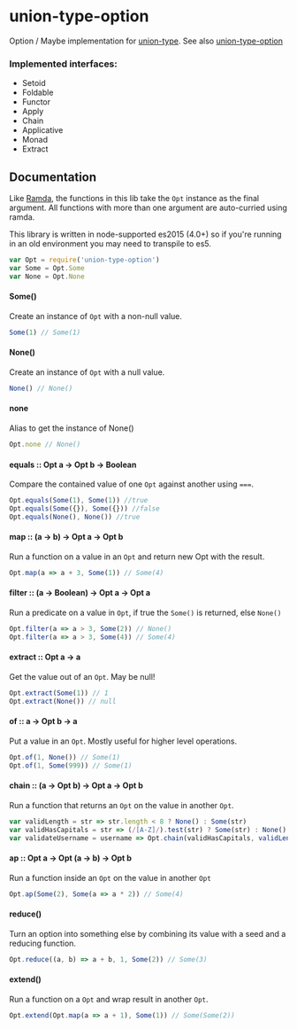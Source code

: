 union-type-option
=================

Option / Maybe implementation for [union-type](https://github.com/paldepind/union-type). See also [union-type-option](https://github.com/jethrolarson/union-type-option)


### Implemented interfaces:
* Setoid
* Foldable
* Functor
* Apply
* Chain
* Applicative
* Monad
* Extract


Documentation
-------------
Like [Ramda](https://github.com/ramda/ramda), the functions in this lib take
the `Opt` instance as the final argument. All functions with more than one
argument are auto-curried using ramda.

This library is written in node-supported es2015 (4.0+) so if you're running in
an old environment you may need to transpile to es5.

```js
var Opt = require('union-type-option')
var Some = Opt.Some
var None = Opt.None
```

#### Some()
Create an instance of `Opt` with a non-null value.
```js
Some(1) // Some(1)
```

#### None()
Create an instance of `Opt` with a null value.
```js
None() // None()
```

#### none
Alias to get the instance of None()
```js
Opt.none // None()
```

#### equals :: Opt a -> Opt b -> Boolean
Compare the contained value of one `Opt` against another using `===`.

```js
Opt.equals(Some(1), Some(1)) //true
Opt.equals(Some({}), Some({})) //false
Opt.equals(None(), None()) //true
```

#### map :: (a -> b) -> Opt a -> Opt b
Run a function on a value in an `Opt` and return new Opt with the result.
```js
Opt.map(a => a + 3, Some(1)) // Some(4)
```

#### filter :: (a -> Boolean) -> Opt a -> Opt a
Run a predicate on a value in `Opt`, if true the `Some()` is returned, else `None()`
```js
Opt.filter(a => a > 3, Some(2)) // None()
Opt.filter(a => a > 3, Some(4)) // Some(4)
```

#### extract :: Opt a -> a
Get the value out of an `Opt`. May be null!
```js
Opt.extract(Some(1)) // 1
Opt.extract(None()) // null
```

#### of :: a -> Opt b -> a
Put a value in an `Opt`. Mostly useful for higher level operations.
```js
Opt.of(1, None()) // Some(1)
Opt.of(1, Some(999)) // Some(1)
```

#### chain :: (a -> Opt b) -> Opt a -> Opt b
Run a function that returns an `Opt` on the value in another `Opt`.
```js
var validLength = str => str.length < 8 ? None() : Some(str)
var validHasCapitals = str => (/[A-Z]/).test(str) ? Some(str) : None()
var validateUsername = username => Opt.chain(validHasCapitals, validLength(username))
```

#### ap :: Opt a -> Opt (a -> b) -> Opt b
Run a function inside an `Opt` on the value in another `Opt`

```js
Opt.ap(Some(2), Some(a => a * 2)) // Some(4)
```

#### reduce()
Turn an option into something else by combining its value with a seed and a reducing function.

```js
Opt.reduce((a, b) => a + b, 1, Some(2)) // Some(3)
```

#### extend()
Run a function on a `Opt` and wrap result in another `Opt`.

```js
Opt.extend(Opt.map(a => a + 1), Some(1)) // Some(Some(2))
```
